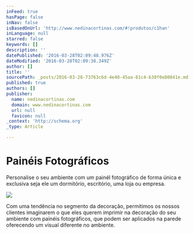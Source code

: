 ```yaml
---
inFeed: true
hasPage: false
inNav: false
isBasedOnUrl: 'http://www.nedinacortinas.com/#!produtos/c1han'
inLanguage: null
starred: false
keywords: []
description: ''
datePublished: '2016-03-28T02:09:48.976Z'
dateModified: '2016-03-28T02:09:38.349Z'
author: []
title: ''
sourcePath: _posts/2016-03-28-73763c6d-4e40-45aa-81c4-b30f0e80841e.md
published: true
authors: []
publisher:
  name: nedinacortinas.com
  domain: www.nedinacortinas.com
  url: null
  favicon: null
_context: 'http://schema.org'
_type: Article

---
```

# Painéis Fotográficos

Personalise o seu ambiente com um painél fotográfico de forma única e exclusiva seja ele um dormitório, escritório, uma loja ou empresa.

![](https://static.wixstatic.com/media/626711_1c42eb23dc8c4d558f813afbb52bd237.jpg/v1/fill/w_317,h_317,al_c,q_80,usm_0.66_1.00_0.01/626711_1c42eb23dc8c4d558f813afbb52bd237.jpg)

Com uma tendência no segmento da decoração, permitimos os nossos clientes imaginarem o que eles querem imprimir na decoração do seu ambiente com painéis fotográficos, que podem ser aplicados na parede oferecendo um visual diferente no ambiente.